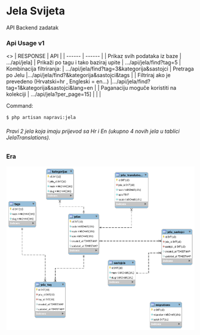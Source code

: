 # Jela Svijeta

API Backend zadatak

### Api Usage v1

<>
| RESPONSE | API |
| ------ | ------ |
| Prikaz svih podataka iz baze | .../api/jela]
| Prikaži po tagu i tako baziraj upite | .../api/jela/find?tag=5
| Kombinacija filtriranja: | .../api/jela/find?tag=3&kategorija&sastojci
| Pretraga po Jelu |.../api/jela/find?&kategorija&sastojci&tags  |
| Filtriraj ako je prevedeno (Hrvatski=hr , Engleski = en...) |.../api/jela/find?tag=1&kategorija&sastojci&lang=en |
| Paganaciju moguče koristiti na kolekciji | .../api/jela?per_page=15]
|  |  |

Command:

```sh
$ php artisan napravi:jela
```
###### Pravi 2 jela koja imaju prijevod sa Hr i En (ukupno 4 novih jela u tablici JelaTranslations).

### Era

![Screenshot](ERAJelaSvijeta.png)
